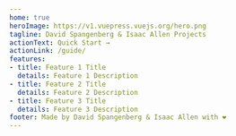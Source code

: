 ```yaml
---
home: true
heroImage: https://v1.vuepress.vuejs.org/hero.png
tagline: David Spangenberg & Isaac Allen Projects
actionText: Quick Start →
actionLink: /guide/
features:
- title: Feature 1 Title
  details: Feature 1 Description
- title: Feature 2 Title
  details: Feature 2 Description
- title: Feature 3 Title
  details: Feature 3 Description
footer: Made by David Spangenberg & Isaac Allen with ❤️
---
```

